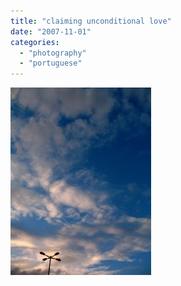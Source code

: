 ```yaml
---
title: "claiming unconditional love"
date: "2007-11-01"
categories: 
  - "photography"
  - "portuguese"
---
```


[![](images/Claiming-unconditional-love-225x300.jpg)](https://renatoalvestorres.net/wp-content/uploads/2007/11/Claiming-unconditional-love.jpg)
